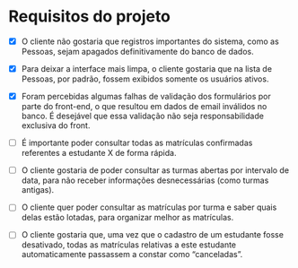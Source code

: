 # Requisitos do projeto

- [X] O cliente não gostaria que registros importantes do sistema, como as Pessoas, sejam apagados definitivamente do banco de dados.

- [X] Para deixar a interface mais limpa, o cliente gostaria que na lista de Pessoas, por padrão, fossem exibidos somente os usuários ativos.

- [X] Foram percebidas algumas falhas de validação dos formulários por parte do front-end, o que resultou em dados de email inválidos no banco. É desejável que essa validação não seja responsabilidade exclusiva do front.

- [ ] É importante poder consultar todas as matrículas confirmadas referentes a estudante X de forma rápida.

- [ ] O cliente gostaria de poder consultar as turmas abertas por intervalo de data, para não receber informações desnecessárias (como turmas antigas).

- [ ] O cliente quer poder consultar as matrículas por turma e saber quais delas estão lotadas, para organizar melhor as matrículas.

- [ ] O cliente gostaria que, uma vez que o cadastro de um estudante fosse desativado, todas as matrículas relativas a este estudante automaticamente passassem a constar como “canceladas”.
